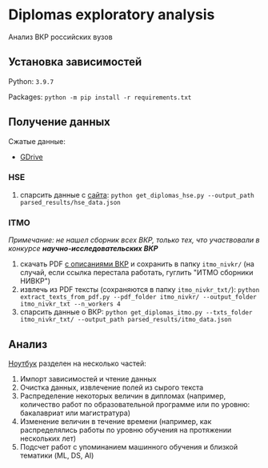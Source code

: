 # Diplomas exploratory analysis

Анализ ВКР российских вузов

## Установка зависимостей

Python: `3.9.7`

Packages: `python -m pip install -r requirements.txt`

## Получение данных

Сжатые данные:
* [GDrive](https://drive.google.com/drive/folders/1jHQWitJkqHN23rJa8OX3vpvJg_osRz13?usp=sharing)

### HSE

1. спарсить данные с [сайта](https://www.hse.ru/edu/vkr/?language=ru): `python get_diplomas_hse.py --output_path parsed_results/hse_data.json`

### ITMO

*Примечание: не нашел сборник всех ВКР, только тех, что участвовали в конкурсе __научно-исследовательских ВКР__*

1. скачать PDF [с описаниями ВКР](https://research.itmo.ru/ru/stat/48/nivkr.htm) и сохранить в папку `itmo_nivkr/` (на случай, если ссылка перестала работать, гуглить "ИТМО сборники НИВКР")
2. извлечь из PDF тексты (сохраняются в папку `itmo_nivkr_txt/`): `python extract_texts_from_pdf.py --pdf_folder itmo_nivkr/ --output_folder itmo_nivkr_txt --n_workers 4`
3. спарсить данные о ВКР: `python get_diplomas_itmo.py --txts_folder itmo_nivkr_txt/ --output_path parsed_results/itmo_data.json`

## Анализ

[Ноутбук](analysis.ipynb) разделен на несколько частей:

1. Импорт зависимостей и чтение данных
2. Очистка данных, извлечение полей из сырого текста
3. Распределение некоторых величин в дипломах (например, количество работ по образовательной программе или по уровню: бакалавриат или магистратура)
4. Изменение величин в течение времени (например, как распределялись работы по уровню обучения на протяжении нескольких лет)
5. Подсчет работ с упоминанием машинного обучения и близкой тематики (ML, DS, AI)
